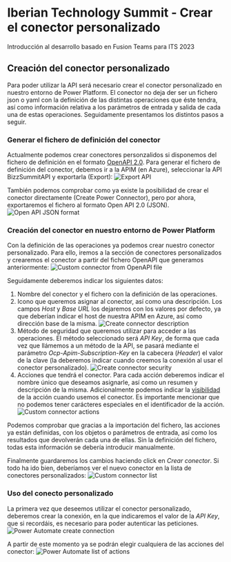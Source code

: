 # Iberian Technology Summit - Crear el conector personalizado
Introducción al desarrollo basado en Fusion Teams para ITS 2023

## Creación del conector personalizado ##
Para poder utilizar la API será necesario crear el conector personalizado en nuestro entorno de Power Platform. El conector no deja der ser un fichero json o yaml con la definición de las distintas operaciones que éste tendra, así como información relativa a los parámetros de entrada y salida de cada una de estas operaciones.
Seguidamente presentamos los distintos pasos a seguir.
### Generar el fichero de definición del conector ###
Actualmente podemos crear conectores personzalidos si disponemos del fichero de definición en el formato [OpenAPI 2.0](https://swagger.io/specification/v2/). Para generar el fichero de definición del conector, debemos ir a la APIM (en Azure), seleccionar la API BizzSummitAPI y exportarla (Export):
![Export API](./assets/export-connector-openapi.png)

También podemos comprobar como ya existe la posibilidad de crear el conector directamente (Create Power Connector), pero por ahora, exportaremos el fichero al formato Open API 2.0 (JSON).
![Open API JSON format](./assets/open-api-20-json.png)

### Creación del conector en nuestro entorno de Power Platform ###
Con la definición de las operaciones ya podemos crear nuestro conector personalizado. Para ello, iremos a la sección de conectores personalizados y crearemos el conector a partir del fichero OpenAPI que generamos anteriormente:
![Custom connector from OpenAPI file](./assets/custom-connector-import-open-api.png)

Seguidamente deberemos indicar los siguientes datos:
1. Nombre del conector y el fichero con la definición de las operaciones.
2. Icono que queremos asignar al conector, así como una descripción. Los campos *Host* y *Base URL* los dejaremos con los valores por defecto, ya que deberían indicar el host de nuestra APIM en Azure, así como dirección base de la misma. 
![Create connector description](./assets/create-connector-description.png)
3. Método de seguridad que queremos utilizar para acceder a las operaciones. El método seleccionado será *API Key*, de forma que cada vez que llámemos a un método de la API, se pasará mediante el parámetro *Ocp-Apim-Subscription-Key* en la cabecera (*Header*) el valor de la clave (la deberemos indicar cuando creemos la conexión al usar el conector personalizado).
![Create connector security](./assets/create-connector-security.png)
4. Acciones que tendrá el conector. Para cada acción deberemos indicar el nombre único que deseamos asignarle, así como un resumen y descripción de la misma. Adicionalmente podemos indicar la [visibilidad](https://docs.microsoft.com/es-es/connectors/custom-connectors/openapi-extensions#x-ms-visibility) de la acción cuando usemos el conector. Es importante mencionar que no podemos tener carácteres especiales en el identificador de la acción.
![Custom connector actions](./assets/custom-connector-actions.png)

Podemos comprobar que gracias a la importación del fichero, las acciones ya están definidas, con los objetos o parámetros de entrada, así como los resultados que devolverán cada una de ellas. Sin la definición del fichero, todas esta información se debería introducir manualmente.

Finalmente guardaremos los cambios haciendo click en *Crear conector*. Si todo ha ido bien, deberíamos ver el nuevo conector en la lista de conectores personalizados:
![Custom connector list](./assets/custom-connector-list.png)

### Uso del conecto personalizado ###
La primera vez que deseemos utilizar el conector personalizado, deberemos crear la conexión, en la que indicaremos el valor de la *API Key*, que si recordáis, es necesario para poder autenticar las peticiones.
![Power Automate create connection](./assets/flow-create-connection.png)

A partir de este momento ya se podrán elegir cualquiera de las acciones del conector:
![Power Automate list of actions](./assets/flow-connector-actions.png)
